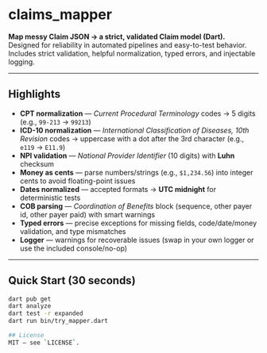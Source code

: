 # claims_mapper

**Map messy Claim JSON → a strict, validated Claim model (Dart).**  
Designed for reliability in automated pipelines and easy-to-test behavior. Includes strict validation, helpful normalization, typed errors, and injectable logging.

---

## Highlights

- **CPT normalization** — *Current Procedural Terminology* codes → 5 digits (e.g., `99-213` → `99213`)
- **ICD-10 normalization** — *International Classification of Diseases, 10th Revision* codes → uppercase with a dot after the 3rd character (e.g., `e119` → `E11.9`)
- **NPI validation** — *National Provider Identifier* (10 digits) with **Luhn** checksum
- **Money as cents** — parse numbers/strings (e.g., `$1,234.56`) into integer cents to avoid floating-point issues
- **Dates normalized** — accepted formats → **UTC midnight** for deterministic tests
- **COB parsing** — *Coordination of Benefits* block (sequence, other payer id, other payer paid) with smart warnings
- **Typed errors** — precise exceptions for missing fields, code/date/money validation, and type mismatches
- **Logger** — warnings for recoverable issues (swap in your own logger or use the included console/no-op)

---

## Quick Start (30 seconds)

```bash
dart pub get
dart analyze
dart test -r expanded
dart run bin/try_mapper.dart

## License
MIT — see `LICENSE`.
